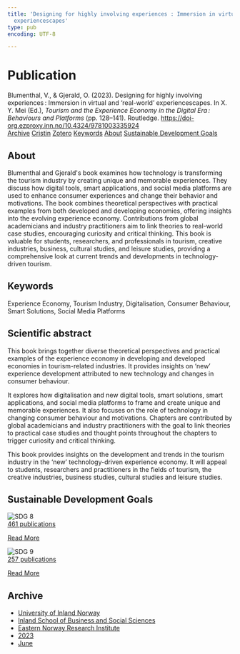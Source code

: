 ```yaml
---
title: 'Designing for highly involving experiences : Immersion in virtual and ‘real-world’
  experiencescapes'
type: pub
encoding: UTF-8

---
```

<h1>Publication</h1>
<article id="csl-bib-container-KF83YNP3" class="csl-bib-container">
  <div class="csl-bib-body"> <div class="csl-entry">Blumenthal, V., &#38; Gjerald, O. (2023). Designing for highly involving experiences : Immersion in virtual and ‘real-world’ experiencescapes. In X. Y. Mei (Ed.), <i>Tourism and the Experience Economy in the Digital Era : Behaviours and Platforms</i> (pp. 128–141). Routledge. <a href="https://doi-org.ezproxy.inn.no/10.4324/9781003335924">https://doi-org.ezproxy.inn.no/10.4324/9781003335924</a></div> </div>
  <div class="csl-bib-buttons">
    <a href="#taxonomy-article-KF83YNP3" alt="archive" class="csl-bib-button">Archive</a>
    <a href="https://app.cristin.no/results/show.jsf?id=2152185" alt="Cristin" class="csl-bib-button">Cristin</a>
    <a href="http://zotero.org/groups/5881554/items/KF83YNP3" alt="Zotero" class="csl-bib-button">Zotero</a>
    <a href="#keywords-article-KF83YNP3" alt="keywords" class="csl-bib-button">Keywords</a>
    <a href="#about-article-KF83YNP3" alt="about_pub" class="csl-bib-button">About</a>
    <a href="#sdg-article-KF83YNP3" alt="sdg" class="csl-bib-button">Sustainable Development Goals</a>
  </div>
  <div id="csl-bib-meta-container-KF83YNP3"></div>
</article>
<div id="csl-bib-meta-KF83YNP3" class="csl-bib-meta">
  <article id="about-article-KF83YNP3" class="about_pub-article">
    <h1>About</h1>
    Blumenthal and Gjerald's book examines how technology is transforming the tourism industry by creating unique and memorable experiences. They discuss how digital tools, smart applications, and social media platforms are used to enhance consumer experiences and change their behavior and motivations. The book combines theoretical perspectives with practical examples from both developed and developing economies, offering insights into the evolving experience economy. Contributions from global academicians and industry practitioners aim to link theories to real-world case studies, encouraging curiosity and critical thinking. This book is valuable for students, researchers, and professionals in tourism, creative industries, business, cultural studies, and leisure studies, providing a comprehensive look at current trends and developments in technology-driven tourism.
  </article>
  <article id="keywords-article-KF83YNP3" class="keywords-article">
    <h1>Keywords</h1>
    Experience Economy, Tourism Industry, Digitalisation, Consumer Behaviour, Smart Solutions, Social Media Platforms
  </article>
  <article id="abstract-article-KF83YNP3" class="abstract-article">
    <h1>Scientific abstract</h1>
    This book brings together diverse theoretical perspectives and practical examples of the experience economy in developing and developed economies in tourism-related industries. It provides insights on ‘new’ experience development attributed to new technology and changes in consumer behaviour. 
 
It explores how digitalisation and new digital tools, smart solutions, smart applications, and social media platforms to frame and create unique and memorable experiences. It also focuses on the role of technology in changing consumer behaviour and motivations. Chapters are contributed by global academicians and industry practitioners with the goal to link theories to practical case studies and thought points throughout the chapters to trigger curiosity and critical thinking. 
 
This book provides insights on the development and trends in the tourism industry in the ‘new’ technology-driven experience economy. It will appeal to students, researchers and practitioners in the fields of tourism, the creative industries, business studies, cultural studies and leisure studies.
  </article>
  <article id="sdg-article-KF83YNP3" class="sdg-article">
    <h1>Sustainable Development Goals</h1>
    <div class="sdg-container"><div id="sdg8" class="sdg">
        <img src="{{< params subfolder >}}images/sdg/sdg08_en.png" class="image" alt="SDG 8">
        <div class="sdg-overlay">
          <a href="/en/archive/?key=?sdg=8#archive" class="sdg-publication-count"><span>461</span> publications</a>
          <p><a href="https://sdgs.un.org/goals/goal8" class="sdg-read-more">Read More</a></p>
        </div>
      </div> <div id="sdg9" class="sdg">
        <img src="{{< params subfolder >}}images/sdg/sdg09_en.png" class="image" alt="SDG 9">
        <div class="sdg-overlay">
          <a href="/en/archive/?key=?sdg=9#archive" class="sdg-publication-count"><span>257</span> publications</a>
          <p><a href="https://sdgs.un.org/goals/goal9" class="sdg-read-more">Read More</a></p>
        </div>
      </div></div>
  </article>
  <article id="taxonomy-article-KF83YNP3" class="taxonomy-article">
    <h1>Archive</h1>
    <ul>
      <li>
        <a href="/en/archive/?key=3DCRN523">University of Inland Norway</a>
      </li>
      <li>
        <a href="/en/archive/?key=DU8Q9LN9">Inland School of Business and Social Sciences</a>
      </li>
      <li>
        <a href="/en/archive/?key=IRYXBU4S">Eastern Norway Research Institute</a>
      </li>
      <li>
        <a href="/en/archive/?key=484AQA42">2023</a>
      </li>
      <li>
        <a href="/en/archive/?key=47TLD75V">June</a>
      </li>
    </ul>
  </article>
</div>
